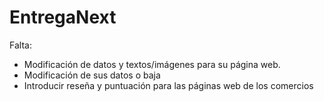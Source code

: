 # EntregaNext
 
 Falta:
 
 - Modificación de datos y textos/imágenes para su página web.
 - Modificación de sus datos o baja
 - Introducir reseña y puntuación para las páginas web de los comercios
